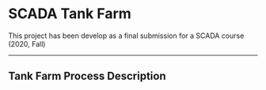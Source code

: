 # SCADA Tank Farm
This project has been develop as a final submission for a SCADA course (2020, Fall)
____

## Tank Farm Process Description 

